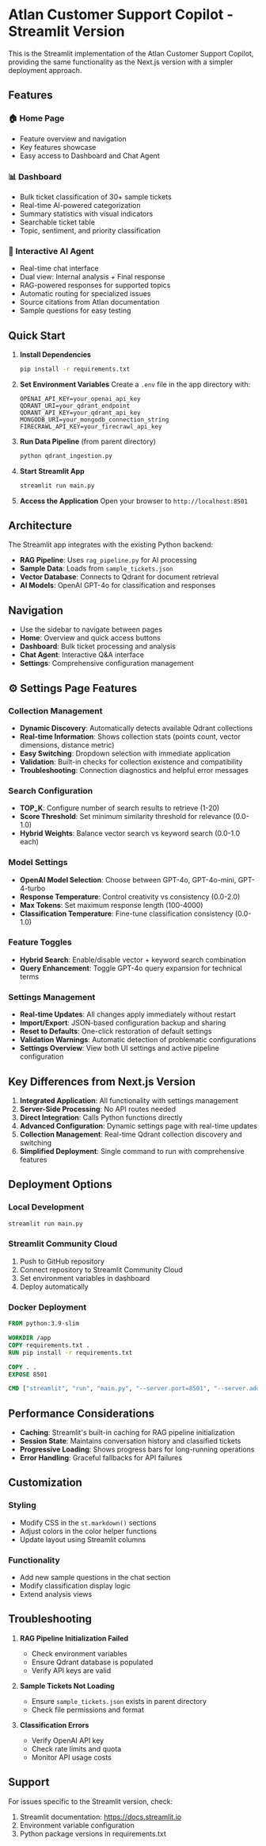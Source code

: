 # Atlan Customer Support Copilot - Streamlit Version

This is the Streamlit implementation of the Atlan Customer Support Copilot, providing the same functionality as the Next.js version with a simpler deployment approach.

## Features

### 🏠 Home Page
- Feature overview and navigation
- Key features showcase
- Easy access to Dashboard and Chat Agent

### 📊 Dashboard
- Bulk ticket classification of 30+ sample tickets
- Real-time AI-powered categorization
- Summary statistics with visual indicators
- Searchable ticket table
- Topic, sentiment, and priority classification

### 💬 Interactive AI Agent
- Real-time chat interface
- Dual view: Internal analysis + Final response
- RAG-powered responses for supported topics
- Automatic routing for specialized issues
- Source citations from Atlan documentation
- Sample questions for easy testing

## Quick Start

1. **Install Dependencies**
   ```bash
   pip install -r requirements.txt
   ```

2. **Set Environment Variables**
   Create a `.env` file in the app directory with:
   ```env
   OPENAI_API_KEY=your_openai_api_key
   QDRANT_URI=your_qdrant_endpoint
   QDRANT_API_KEY=your_qdrant_api_key
   MONGODB_URI=your_mongodb_connection_string
   FIRECRAWL_API_KEY=your_firecrawl_api_key
   ```

3. **Run Data Pipeline** (from parent directory)
   ```bash
   python qdrant_ingestion.py
   ```

4. **Start Streamlit App**
   ```bash
   streamlit run main.py
   ```

5. **Access the Application**
   Open your browser to `http://localhost:8501`

## Architecture

The Streamlit app integrates with the existing Python backend:

- **RAG Pipeline**: Uses `rag_pipeline.py` for AI processing
- **Sample Data**: Loads from `sample_tickets.json`
- **Vector Database**: Connects to Qdrant for document retrieval
- **AI Models**: OpenAI GPT-4o for classification and responses

## Navigation

- Use the sidebar to navigate between pages
- **Home**: Overview and quick access buttons
- **Dashboard**: Bulk ticket processing and analysis
- **Chat Agent**: Interactive Q&A interface
- **Settings**: Comprehensive configuration management

## ⚙️ Settings Page Features

### Collection Management
- **Dynamic Discovery**: Automatically detects available Qdrant collections
- **Real-time Information**: Shows collection stats (points count, vector dimensions, distance metric)
- **Easy Switching**: Dropdown selection with immediate application
- **Validation**: Built-in checks for collection existence and compatibility
- **Troubleshooting**: Connection diagnostics and helpful error messages

### Search Configuration
- **TOP_K**: Configure number of search results to retrieve (1-20)
- **Score Threshold**: Set minimum similarity threshold for relevance (0.0-1.0)
- **Hybrid Weights**: Balance vector search vs keyword search (0.0-1.0 each)

### Model Settings
- **OpenAI Model Selection**: Choose between GPT-4o, GPT-4o-mini, GPT-4-turbo
- **Response Temperature**: Control creativity vs consistency (0.0-2.0)
- **Max Tokens**: Set maximum response length (100-4000)
- **Classification Temperature**: Fine-tune classification consistency (0.0-1.0)

### Feature Toggles
- **Hybrid Search**: Enable/disable vector + keyword search combination
- **Query Enhancement**: Toggle GPT-4o query expansion for technical terms

### Settings Management
- **Real-time Updates**: All changes apply immediately without restart
- **Import/Export**: JSON-based configuration backup and sharing
- **Reset to Defaults**: One-click restoration of default settings
- **Validation Warnings**: Automatic detection of problematic configurations
- **Settings Overview**: View both UI settings and active pipeline configuration

## Key Differences from Next.js Version

1. **Integrated Application**: All functionality with settings management
2. **Server-Side Processing**: No API routes needed
3. **Direct Integration**: Calls Python functions directly
4. **Advanced Configuration**: Dynamic settings page with real-time updates
5. **Collection Management**: Real-time Qdrant collection discovery and switching
6. **Simplified Deployment**: Single command to run with comprehensive features

## Deployment Options

### Local Development
```bash
streamlit run main.py
```

### Streamlit Community Cloud
1. Push to GitHub repository
2. Connect repository to Streamlit Community Cloud
3. Set environment variables in dashboard
4. Deploy automatically

### Docker Deployment
```dockerfile
FROM python:3.9-slim

WORKDIR /app
COPY requirements.txt .
RUN pip install -r requirements.txt

COPY . .
EXPOSE 8501

CMD ["streamlit", "run", "main.py", "--server.port=8501", "--server.address=0.0.0.0"]
```

## Performance Considerations

- **Caching**: Streamlit's built-in caching for RAG pipeline initialization
- **Session State**: Maintains conversation history and classified tickets
- **Progressive Loading**: Shows progress bars for long-running operations
- **Error Handling**: Graceful fallbacks for API failures

## Customization

### Styling
- Modify CSS in the `st.markdown()` sections
- Adjust colors in the color helper functions
- Update layout using Streamlit columns

### Functionality
- Add new sample questions in the chat section
- Modify classification display logic
- Extend analysis views

## Troubleshooting

1. **RAG Pipeline Initialization Failed**
   - Check environment variables
   - Ensure Qdrant database is populated
   - Verify API keys are valid

2. **Sample Tickets Not Loading**
   - Ensure `sample_tickets.json` exists in parent directory
   - Check file permissions and format

3. **Classification Errors**
   - Verify OpenAI API key
   - Check rate limits and quota
   - Monitor API usage costs

## Support

For issues specific to the Streamlit version, check:
1. Streamlit documentation: https://docs.streamlit.io
2. Environment variable configuration
3. Python package versions in requirements.txt